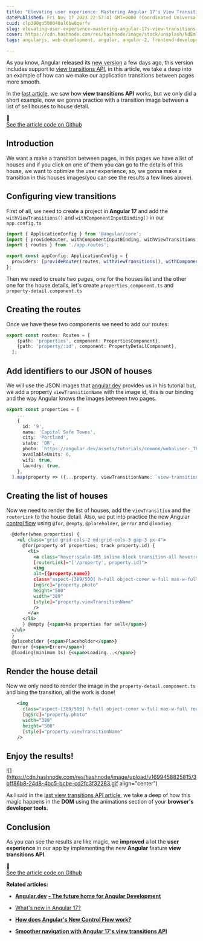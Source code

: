 ```yaml
---
title: "Elevating user experience: Mastering Angular 17's View Transitions API"
datePublished: Fri Nov 17 2023 22:57:41 GMT+0000 (Coordinated Universal Time)
cuid: clp380go500040al6bw8qerfv
slug: elevating-user-experience-mastering-angular-17s-view-transitions-api
cover: https://cdn.hashnode.com/res/hashnode/image/stock/unsplash/NdEm7f3jq2o/upload/66823f4ed5ff31c62ce089fcb456f25e.jpeg
tags: angularjs, web-development, angular, angular-2, frontend-development

---
```


As you know, Angular released its [new version](https://rubenperegrina.com/whats-new-in-angular-17) a few days ago, this version includes support to [view transitions API](https://rubenperegrina.com/smoother-navigation-with-angular-17s-view-transitions-api), in this article, we take a deep into an example of how can we make our application transitions between pages more smooth.

In the [last article](https://rubenperegrina.com/smoother-navigation-with-angular-17s-view-transitions-api), we saw how **view transitions API** works, but we only did a short example, now we gonna practice with a transition image between a list of sell houses to house detail.

<div data-node-type="callout">
<div data-node-type="callout-emoji">🚀</div>
<div data-node-type="callout-text"><a target="_blank" rel="noopener noreferrer nofollow" href="https://github.com/rubenperegrina/angular17-demo" style="pointer-events: none">See the article code on Github</a></div>
</div>

## Introduction

We want a make a transition between pages, in this pages we have a list of houses and if you click on one of them you can go to the details of this house, we want to optimize the user experience, so, we gonna make a transition in this houses images(you can see the results a few lines above).

## Configuring view transitions

First of all, we need to create a project in **Angular 17** and add the `withViewTransitions()` and `withComponentInputBinding()` in our `app.config.ts`

```typescript
import { ApplicationConfig } from '@angular/core';
import { provideRouter, withComponentInputBinding, withViewTransitions } from '@angular/router';
import { routes } from './app.routes';

export const appConfig: ApplicationConfig = {
  providers: [provideRouter(routes, withViewTransitions(), withComponentInputBinding())]
};
```

Then we need to create two pages, one for the houses list and the other one for the house details, let's create `properties.component.ts` and `property-detail.component.ts`

## Creating the routes

Once we have these two components we need to add our routes:

```typescript
export const routes: Routes = [
    {path: 'properties', component: PropertiesComponent},
    {path: 'property/:id', component: PropertyDetailComponent},
  ];
```

## Add identifiers to our JSON of houses

We will use the JSON images that [angular.dev](http://angular.dev) provides us in his tutorial but, we add a property `viewTransitionName` with the image id, this is our binding and the way Angular knows the images between two pages.

```typescript
export const properties = [
    ...
    {
      id: '9',
      name: 'Capital Safe Towns',
      city: 'Portland',
      state: 'OR',
      photo: `https://angular.dev/assets/tutorials/common/webaliser-_TPTXZd9mOo-unsplash.jpg`,
      availableUnits: 6,
      wifi: true,
      laundry: true,
    },
  ].map(property => ({...property, viewTransitionName: `view-transition-name: property-${property.id}`}));;
```

## Creating the list of houses

Now we need to render the list of houses, add the `viewTransition` and the `routerLink` to the house detail. Also, we put into practice the new Angular [control flow](https://rubenperegrina.com/how-does-angulars-new-control-flow-work) using `@for`, `@empty`, `@placeholder`, `@error` and `@loading`

```xml
  @defer(when properties) {
    <ul class="grid grid-cols-2 md:grid-cols-3 gap-3 px-4">
      @for(property of properties; track property.id) {
        <li>
          <a class="hover:scale-105 inline-block transition-all hover:contrast-125 hover:shadow-2xl"
          [routerLink]="['/property', property.id]">
          <img
          alt={{property.name}}
          class="aspect-[389/500] h-full object-cover w-full max-w-full rounded"
          [ngSrc]="property.photo"
          height="500"
          width="389"
          [style]="property.viewTransitionName"
          />
        </a>
      </li>
      } @empty {<span>No properties for sell</span>}
  </ul>
  }
  @placeholder {<span>Placeholder</span>}
  @error {<span>Error</span>}
  @loading(minimum 1s) {<span>Loading...</span>}
```

## Render the house detail

Now we only need to render the image in the `property-detail.component.ts` and bing the transition, all the work is done!

```xml
    <img
      class="aspect-[389/500] h-full object-cover w-full max-w-full rounded"
      [ngSrc]="property.photo"
      width="389"
      height="500"
      [style]="property.viewTransitionName"
    />
```

## Enjoy the results!

![](https://cdn.hashnode.com/res/hashnode/image/upload/v1699458825815/3bff86b8-24d8-4bc5-bcbe-cd2fc3f32283.gif align="center")

As I said in the [last view transitions API article](https://rubenperegrina.com/smoother-navigation-with-angular-17s-view-transitions-api), we take a deep of how this magic happens in the **DOM** using the animations section of your **browser's developer tools.**

## Conclusion

As you can see the results are like magic, we **improved** a lot the **user experience** in our app by implementing the new **Angular** feature **view transitions API**.

<div data-node-type="callout">
<div data-node-type="callout-emoji">🚀</div>
<div data-node-type="callout-text"><a target="_blank" rel="noopener noreferrer nofollow" href="https://github.com/rubenperegrina/angular17-demo" style="pointer-events: none">See the article code on Github</a></div>
</div>

**Related articles:**

* [**Angular.dev**](http://Angular.dev) [**\- The future home for Angular Development**](https://rubenperegrina.com/angulardev-the-future-home-for-angular-development)
    
* [What's new in Angular 17?](https://rubenperegrina.com/whats-new-in-angular-17)
    
* [**How does Angular's New Control Flow work?**](https://rubenperegrina.com/how-does-angulars-new-control-flow-work)
    
* [**Smoother navigation with Angular 17's view transitions API**](https://rubenperegrina.com/smoother-navigation-with-angular-17s-view-transitions-api)